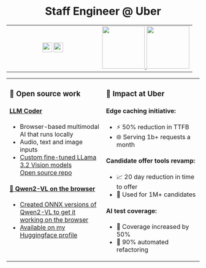 <h1 align="center">Staff Engineer @ Uber</h1>
<table width="100%" align="center">
    <td width="50%" align="center">
      <img height="25" src="https://img.shields.io/badge/TypeScript-007ACC?style=for-the-badge&logo=typescript&logoColor=white"/>
      <img height="25" src="https://img.shields.io/badge/Go-00ADD8?style=for-the-badge&logo=go&logoColor=white"/>
    </td>
    <td width="50%" align="center">
      <a href="https://linkedin.com/in/pauldufour">
        <img width="111" src="https://img.shields.io/static/v1?style=for-the-badge&message=LinkedIn&color=0A66C2&logo=LinkedIn&logoColor=FFFFFF&label=" />
      </a>
      <a href="https://threads.net/pauldufour">
        <img width="111" src="https://img.shields.io/static/v1?style=for-the-badge&message=Threads&color=000000&logo=Threads&logoColor=FFFFFF&label=" />
      </a>
    </td>
  </tr>
</table>
<table width="100%" align="center">
  <tr>
    <td width="50%" valign="top">
      <h3>🚀 Open source work</h3>
      <h4><a href="https://github.com/pdufour/llm-coder">LLM Coder</a></h4>
      <ul>
        <li>Browser-based multimodal AI that runs locally</li>
        <li>Audio, text and image inputs</li>
        <li><a href="https://huggingface.co/pdufour/Llama-3.2-11B-Vision-Instruct-WebSight">Custom fine-tuned LLama 3.2 Vision models</a></li>
        <a href="https://github.com/pdufour/llm-coder">Open source repo</a>
      </ul>
      <h4><a href="https://huggingface.co/pdufour/Qwen2-VL-2B-Instruct-ONNX-Q4-F16">🎯 Qwen2-VL on the browser</h4>
      <ul>
        <li>Created ONNX versions of Qwen2-VL to get it working on the browser</li>
        <li>Available on my <a href="https://huggingface.co/pdufour/Qwen2-VL-2B-Instruct-ONNX-Q4-F16">Huggingface profile</a></li>
      </ul>
    </td>
    <td width="50%" valign="top">
      <h3>💼 Impact at Uber</h3>
      <h4>Edge caching initiative:</h4>
      <ul>
        <li>⚡️ 50% reduction in TTFB</li>
        <li>🌐 Serving 1b+ requests a month</li>
      </ul>
      <h4>Candidate offer tools revamp:</h4>
      <ul>
        <li>📈 20 day reduction in time to offer</li>
        <li>👥 Used for 1M+ candidates</li>
      </ul>
      <h4>AI test coverage:</h4>
      <ul>
        <li>🎯 Coverage increased by 50%</li>
        <li>🔄 90% automated refactoring</li>
      </ul>
    </td>
  </tr>
</table>

